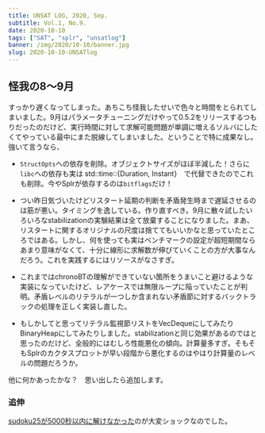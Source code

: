 ```yaml
---
title: UNSAT LOG, 2020, Sep.
subtitle: Vol.1, No.9.
date: 2020-10-10
tags: ["SAT", "splr", "unsatlog"]
banner: /img/2020/10-10/banner.jpg
slug: 2020-10-10-UNSATlog
---
```

## 怪我の8〜9月

すっかり遅くなってしまった。あちこち怪我したせいで色々と時間をとられてしまいました。9月はパラメータチューニングだけやって0.5.2をリリースするつもりだったのだけど、実行時間に対して求解可能問題が単調に増えるソルバにしたくてやっている最中にまた脱線してしまいました。ということで特に成果なし。強いて言うなら、

* `StructOpts`への依存を削除。オブジェクトサイズがほぼ半減した！さらに`libc`への依存も実は std::time::{Duration, Instant}　で代替できたのでこれも削除。今やSplrが依存するのは`bitflags`だけ！

* つい昨日気づいたけどリスタート延期の判断を矛盾発生時まで遅延させるのは筋が悪い。タイミングを逸している。作り直すべき。9月に散々試したいろいろなstabilizationの実験結果は全て放棄することになりました。まあ、リスタートに関するオリジナルの尺度は捨ててもいいかなと思っていたところではある。しかし、何を使っても実はベンチマークの設定が超短期間ならあまり意味がなくて、十分に線形に求解数が伸びていくことの方が大事なんだろう。これを実践するにはリソースがなさすぎ。

* これまではchronoBTの理解ができていない箇所をうまいこと避けるような実装になっていたけど、レアケースでは無限ループに陥っていたことが判明。矛盾レベルのリテラルが一つしか含まれない矛盾節に対するバックトラックの処理を正しく実装し直した。

* もしかしてと思ってリテラル監視節リストをVecDequeにしてみたりBinaryHeapにしてみたりしました。stabilizationと同じ効果があるのではと思ったのだけど、全般的にはむしろ性能悪化の傾向。計算量多すぎ。そもそもSplrのカクタスプロットが早い段階から悪化するのはやはり計算量のレベルの問題だろうか。

他に何かあったかな？　思い出したら追加します。

### 追伸

[sudoku25が5000秒以内に解けなかった](/2020/2020-08-19-sudoku25/)のが大変ショックなのでした。
